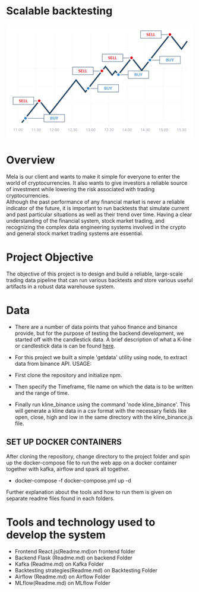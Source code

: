 # Scalable backtesting 
<img title="Mela" alt="Alt text" src="/images/cryptoTrading.png" width= "1000">

# Overview
Mela is our client and wants to make it simple for everyone to enter the world of cryptocurrencies. It also wants to give investors a reliable source of investment while lowering the risk associated with trading cryptocurrencies.   
Although the past performance of any financial market is never a reliable indicator of the future, it is important to run backtests that simulate current and past particular situations as well as their trend over time. Having a clear understanding of the financial system, stock market trading,  and recognizing the complex data engineering systems involved in the crypto and general stock market trading systems are essential.

# Project Objective 
The objective of this project is to design and build a reliable, large-scale trading data pipeline that can run various backtests and store various useful artifacts in a robust data warehouse system.

# Data
* There are a number of data points that yahoo finance and binance provide, but for the purpose of testing the backend development, we started off with the candlestick data.
A brief description of what a K-line or candlestick data is can be found [here](https://www.investopedia.com/terms/c/candlestick.asp).

* For this project we built a simple 'getdata' utility using node, to extract data from binance API.
USAGE: 
* First clone the repository and initialize npm.
* Then specify the Timeframe, file name on which the data is to be written and the range of time.
* Finally run kline_binance using the command 'node kline_binance'. This will generate a kline data in a csv format with the necessary fields like open, close, high and low in the same directory with the kline_binance.js file.

 ## SET UP DOCKER CONTAINERS

After cloning the repository, change directory to the project folder and spin up the docker-compose file to run the web app on a docker container together with kafka, airflow and spark all together. 
 
 * docker-compose -f docker-compose.yml up -d


Further explanation about the tools and how to run them is given on separate readme files found in each folders.
# Tools and technology used to develop the system
- Frontend React.js(Readme.md)on frontend folder
- Backend Flask (Readme.md) on backend Folder 
- Kafka (Readme.md) on Kafka Folder 
- Backtesting strategies(Readme.md) on Backtesting Folder 
- Airflow (Readme.md) on Airflow Folder 
- MLflow(Readme.md) on MLflow Folder

